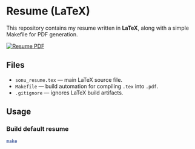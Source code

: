 # Resume (LaTeX)

This repository contains my resume written in **LaTeX**, along with a simple Makefile for PDF generation.

[![Resume PDF](https://img.shields.io/badge/PDF-Download-brightgreen?style=flat&logo=adobeacrobatreader)](./base_resume.pdf)

## Files
- `sonu_resume.tex` — main LaTeX source file.
- `Makefile` — build automation for compiling `.tex` into `.pdf`.
- `.gitignore` — ignores LaTeX build artifacts.

## Usage

### Build default resume
```bash
make
